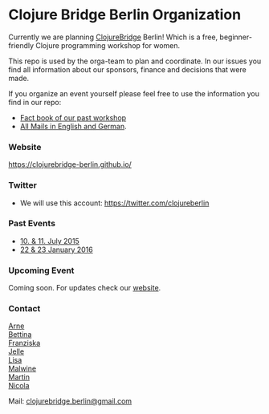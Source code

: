 # Clojure Bridge Berlin Organization
Currently we are planning [ClojureBridge](http://www.clojurebridge.org/) Berlin!
Which is a free, beginner-friendly Clojure programming workshop for women.  

This repo is used by the orga-team to plan and coordinate.
In our issues you find all information about our sponsors, finance and decisions that were made.


If you organize an event yourself please feel free to use the information you find in our repo:
- [Fact book of our past workshop](https://github.com/clojurebridge-berlin/organization/blob/master/2015-07-11-factbook.md)
- [All Mails in English and German](https://github.com/clojurebridge-berlin/organization/tree/master/email_templates).

### Website
https://clojurebridge-berlin.github.io/

### Twitter
- We will use this account: https://twitter.com/clojureberlin

### Past Events
- [10. & 11. July 2015](http://www.clojurebridge.org/events/2015-07-10-berlin)
- [22 & 23 January 2016](http://www.clojurebridge.org/events/2016-01-22-berlin)

### Upcoming Event
Coming soon. For updates check our [website](http://www.clojurebridge.org/).

### Contact
[Arne](https://twitter.com/plexus)  
[Bettina](https://twitter.com/thatbettina)  
[Franziska](https://twitter.com/franschm)  
[Jelle](https://twitter.com/jellea)  
[Lisa](http://lislis.de/)  
[Malwine](https://twitter.com/malweene)  
[Martin](https://twitter.com/martinklepsch)  
[Nicola](https://twitter.com/nicsnet)  

Mail: clojurebridge.berlin@gmail.com
